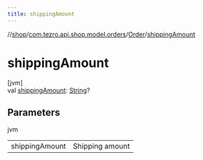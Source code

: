 ```yaml
---
title: shippingAmount
---
```

//[shop](../../../index.html)/[com.tezro.api.shop.model.orders](../index.html)/[Order](index.html)/[shippingAmount](shipping-amount.html)



# shippingAmount



[jvm]\
val [shippingAmount](shipping-amount.html): [String](https://kotlinlang.org/api/latest/jvm/stdlib/kotlin/-string/index.html)?



## Parameters


jvm

| | |
|---|---|
| shippingAmount | Shipping amount |




